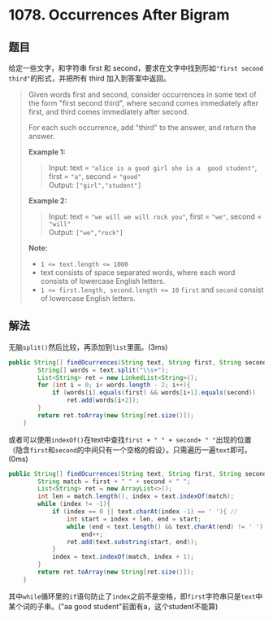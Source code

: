 # 1078. Occurrences After Bigram

## 题目

给定一些文字，和字符串 first 和 second，要求在文字中找到形如`"first second third"`的形式，并把所有 third 加入到答案中返回。

>Given words first and second, consider occurrences in some text of the form "first second third", where second comes immediately after first, and third comes immediately after second.
>
>For each such occurrence, add "third" to the answer, and return the answer.
>
>**Example 1:**
>
>>Input: text = `"alice is a good girl she is a  good student"`, first = `"a"`, second = `"good"`  
>>Output: `["girl","student"]`
>
>**Example 2:**
>
>>Input: text = `"we will we will rock you"`, first = `"we"`, second = `"will"`  
>>Output: `["we","rock"]`  
>
>**Note:**
>
> - `1 <= text.length <= 1000`
> - text consists of space separated words, where each word consists of lowercase English letters.
> - `1 <= first.length, second.length <= 10`
    `first` and `second` consist of lowercase English letters.

## 解法

无脑`split()`然后比较，再添加到`list`里面。(3ms)

```java
public String[] findOcurrences(String text, String first, String second) {
        String[] words = text.split("\\s+");
        List<String> ret = new LinkedList<String>();
        for (int i = 0; i< words.length - 2; i++){
            if (words[i].equals(first) && words[i+1].equals(second))
                ret.add(words[i+2]);
        }
        return ret.toArray(new String[ret.size()]);
    }
```

或者可以使用`indexOf()`在text中查找`first + " " + second+ " "`出现的位置（隐含`first`和`second`的中间只有一个空格的假设）。只需遍历一遍`text`即可。(0ms)

```java
public String[] findOcurrences(String text, String first, String second) {
        String match = first + " " + second + " ";
        List<String> ret = new ArrayList<>();
        int len = match.length(), index = text.indexOf(match);
        while (index != -1){
            if (index == 0 || text.charAt(index -1) == ' '){ //
                int start = index + len, end = start;
                while (end < text.length() && text.charAt(end) != ' ')
                    end++;
                ret.add(text.substring(start, end));
            }
            index = text.indexOf(match, index + 1);
        }
        return ret.toArray(new String[ret.size()]);
    }
```

其中`while`循环里的`if`语句防止了`index`之前不是空格，即`first`字符串只是`text`中某个词的子串。("aa good student"前面有a，这个student不能算)
